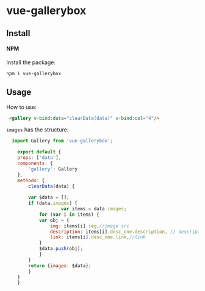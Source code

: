 # vue-gallerybox

## Install

#### NPM 

Install the package:

```
npm i vue-gallerybox
```
## Usage

How to use:
```html
 <gallery v-bind:data="clearData(data)" v-bind:col="4"/>
```

`images` has the structure:
```javascript
  import Gallery from 'vue-gallerybox';    

    export default {
	props: ['data'],
	components: {
	    'gallery': Gallery
	},
	methods: {
	    clearData(data) {
		
		var $data = [];
		if (data.images) {
                    var items = data.images;
		    for (var i in items) {
			var obj = {
			    img: items[i].img,//image src
			    description: items[i].desc_one.description, // description
			    link: items[i].desc_one.link,//link
			}
			$data.push(obj);
		    }
		}
		return {images: $data};
	    }
	}
    }
```
